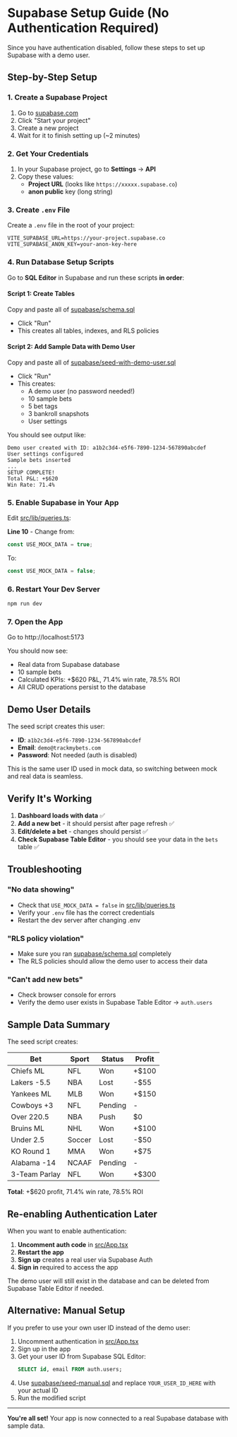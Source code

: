 # Supabase Setup Guide (No Authentication Required)

Since you have authentication disabled, follow these steps to set up Supabase with a demo user.

## Step-by-Step Setup

### 1. Create a Supabase Project
1. Go to [supabase.com](https://supabase.com)
2. Click "Start your project"
3. Create a new project
4. Wait for it to finish setting up (~2 minutes)

### 2. Get Your Credentials
1. In your Supabase project, go to **Settings** → **API**
2. Copy these values:
   - **Project URL** (looks like `https://xxxxx.supabase.co`)
   - **anon public** key (long string)

### 3. Create `.env` File
Create a `.env` file in the root of your project:

```env
VITE_SUPABASE_URL=https://your-project.supabase.co
VITE_SUPABASE_ANON_KEY=your-anon-key-here
```

### 4. Run Database Setup Scripts

Go to **SQL Editor** in Supabase and run these scripts **in order**:

#### Script 1: Create Tables
Copy and paste all of [supabase/schema.sql](supabase/schema.sql)
- Click "Run"
- This creates all tables, indexes, and RLS policies

#### Script 2: Add Sample Data with Demo User
Copy and paste all of [supabase/seed-with-demo-user.sql](supabase/seed-with-demo-user.sql)
- Click "Run"
- This creates:
  - A demo user (no password needed!)
  - 10 sample bets
  - 5 bet tags
  - 3 bankroll snapshots
  - User settings

You should see output like:
```
Demo user created with ID: a1b2c3d4-e5f6-7890-1234-567890abcdef
User settings configured
Sample bets inserted
...
SETUP COMPLETE!
Total P&L: +$620
Win Rate: 71.4%
```

### 5. Enable Supabase in Your App

Edit [src/lib/queries.ts](src/lib/queries.ts):

**Line 10** - Change from:
```typescript
const USE_MOCK_DATA = true;
```

To:
```typescript
const USE_MOCK_DATA = false;
```

### 6. Restart Your Dev Server

```bash
npm run dev
```

### 7. Open the App

Go to http://localhost:5173

You should now see:
- Real data from Supabase database
- 10 sample bets
- Calculated KPIs: +$620 P&L, 71.4% win rate, 78.5% ROI
- All CRUD operations persist to the database

## Demo User Details

The seed script creates this user:
- **ID**: `a1b2c3d4-e5f6-7890-1234-567890abcdef`
- **Email**: `demo@trackmybets.com`
- **Password**: Not needed (auth is disabled)

This is the same user ID used in mock data, so switching between mock and real data is seamless.

## Verify It's Working

1. **Dashboard loads with data** ✅
2. **Add a new bet** - it should persist after page refresh ✅
3. **Edit/delete a bet** - changes should persist ✅
4. **Check Supabase Table Editor** - you should see your data in the `bets` table ✅

## Troubleshooting

### "No data showing"
- Check that `USE_MOCK_DATA = false` in [src/lib/queries.ts](src/lib/queries.ts:10)
- Verify your `.env` file has the correct credentials
- Restart the dev server after changing .env

### "RLS policy violation"
- Make sure you ran [supabase/schema.sql](supabase/schema.sql) completely
- The RLS policies should allow the demo user to access their data

### "Can't add new bets"
- Check browser console for errors
- Verify the demo user exists in Supabase Table Editor → `auth.users`

## Sample Data Summary

The seed script creates:

| Bet | Sport | Status | Profit |
|-----|-------|--------|--------|
| Chiefs ML | NFL | Won | +$100 |
| Lakers -5.5 | NBA | Lost | -$55 |
| Yankees ML | MLB | Won | +$150 |
| Cowboys +3 | NFL | Pending | - |
| Over 220.5 | NBA | Push | $0 |
| Bruins ML | NHL | Won | +$100 |
| Under 2.5 | Soccer | Lost | -$50 |
| KO Round 1 | MMA | Won | +$75 |
| Alabama -14 | NCAAF | Pending | - |
| 3-Team Parlay | NFL | Won | +$300 |

**Total**: +$620 profit, 71.4% win rate, 78.5% ROI

## Re-enabling Authentication Later

When you want to enable authentication:

1. **Uncomment auth code** in [src/App.tsx](src/App.tsx:18-66)
2. **Restart the app**
3. **Sign up** creates a real user via Supabase Auth
4. **Sign in** required to access the app

The demo user will still exist in the database and can be deleted from Supabase Table Editor if needed.

## Alternative: Manual Setup

If you prefer to use your own user ID instead of the demo user:

1. Uncomment authentication in [src/App.tsx](src/App.tsx)
2. Sign up in the app
3. Get your user ID from Supabase SQL Editor:
   ```sql
   SELECT id, email FROM auth.users;
   ```
4. Use [supabase/seed-manual.sql](supabase/seed-manual.sql) and replace `YOUR_USER_ID_HERE` with your actual ID
5. Run the modified script

---

**You're all set!** Your app is now connected to a real Supabase database with sample data.
